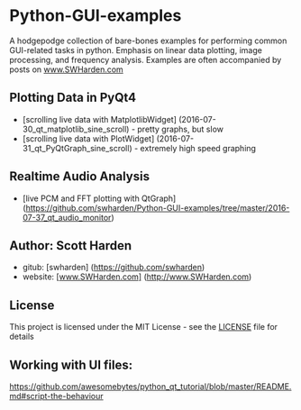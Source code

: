 # Python-GUI-examples
A hodgepodge collection of bare-bones examples for performing common GUI-related tasks in python. Emphasis on linear data plotting, image processing, and frequency analysis. Examples are often accompanied by posts on www.SWHarden.com

## Plotting Data in PyQt4
* [scrolling live data with MatplotlibWidget] (2016-07-30_qt_matplotlib_sine_scroll) - pretty graphs, but slow
* [scrolling live data with PlotWidget] (2016-07-31_qt_PyQtGraph_sine_scroll) - extremely high speed graphing

## Realtime Audio Analysis
* [live PCM and FFT plotting with QtGraph] (https://github.com/swharden/Python-GUI-examples/tree/master/2016-07-37_qt_audio_monitor)


## Author: Scott Harden

* gitub: [swharden] (https://github.com/swharden)
* website: [www.SWHarden.com] (http://www.SWHarden.com)

## License
This project is licensed under the MIT License - see the [LICENSE](LICENSE) file for details

## Working with UI files:
https://github.com/awesomebytes/python_qt_tutorial/blob/master/README.md#script-the-behaviour
